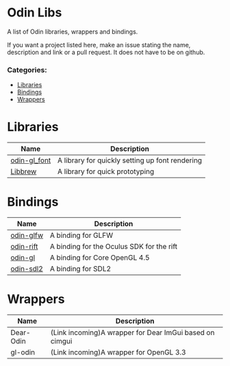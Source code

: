 # Odin Libs
A list of Odin libraries, wrappers and bindings.

If you want a project listed here, make an issue stating the name, description and link or a pull request.
It does not have to be on github.

### Categories:
  - [Libraries](#libraries)
  - [Bindings](#bindings)
  - [Wrappers](#wrappers)

# Libraries
| Name                                                    | Description                              
|---------------------------------------------------------|---------------------
| [odin-gl_font](https://github.com/vassvik/odin-gl_font) | A library for quickly setting up font rendering
| [Libbrew](https://github.com/ThisDrunkDane/libbrew)     | A library for quick prototyping
# Bindings
| Name                                              | Description                              
|---------------------------------------------------|---------------------
| [odin-glfw](https://github.com/vassvik/odin-glfw) | A binding for GLFW   
| [odin-rift](https://github.com/vassvik/odin-rift) | A binding for the Oculus SDK for the rift
| [odin-gl](https://github.com/vassvik/odin-gl)     | A binding for Core OpenGL 4.5
| [odin-sdl2](https://github.com/shuaDev/odin-sdl2) | A binding for SDL2 
# Wrappers
| Name      | Description                              
|-----------|---------------------
| Dear-Odin | (Link incoming)A wrapper for Dear ImGui based on cimgui 
| gl-odin   | (Link incoming)A wrapper for OpenGL 3.3
